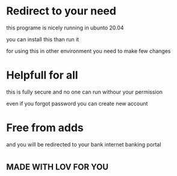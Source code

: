# Redirect to your need 
this programe is nicely running in ubunto 20.04

you can install this than run it

for using this in other environment you need to  make few changes

# Helpfull for all

this is fully secure and no one can run withour your permission

even if you forgot password you can create new account
# Free from adds
and you will be redirected to your bank internet banking portal


#
#

## MADE WITH LOV FOR YOU

